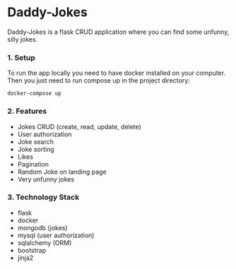 # Daddy-Jokes
Daddy-Jokes is a flask CRUD application where you can find some unfunny, silly jokes.

### 1. Setup ###
To run the app locally you need to have docker installed on your computer.
Then you just need to run compose up in the project directory:
````
docker-compose up
````
### 2. Features ###
- Jokes CRUD (create, read, update, delete)
- User authorization
- Joke search
- Joke sorting
- Likes
- Pagination
- Random Joke on landing page  
- Very unfunny jokes
### 3. Technology Stack ###
- flask
- docker  
- mongodb (jokes)
- mysql (user authorization)
- sqlalchemy (ORM)
- bootstrap
- jinja2
